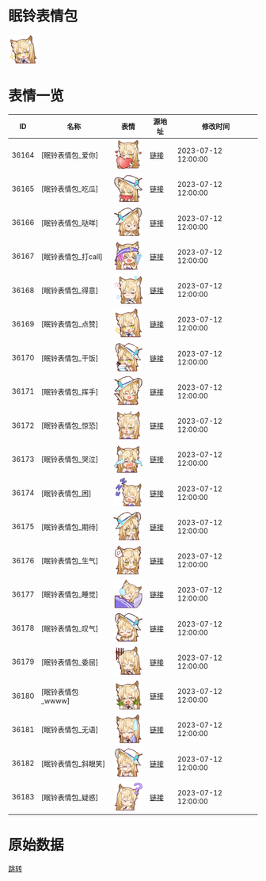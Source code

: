# 眠铃表情包

<img src="./cover.png" height="60" alt="cover" />

# 表情一览

|ID|名称|表情|源地址|修改时间|
|----|----|----|----|----|
|36164|[眠铃表情包_爱你]|<img src="./pic/036164_%5B眠铃表情包_爱你%5D.png" height="60" alt="爱你"/>|[链接](https://i0.hdslb.com/bfs/garb/75609d5be5acd3b676e550fc067f90db922f75ee.png)|2023-07-12 12:00:00|
|36165|[眠铃表情包_吃瓜]|<img src="./pic/036165_%5B眠铃表情包_吃瓜%5D.png" height="60" alt="吃瓜"/>|[链接](https://i0.hdslb.com/bfs/garb/1fbafd8e6fa6b88c030cc120ee4aaba5a4e2360e.png)|2023-07-12 12:00:00|
|36166|[眠铃表情包_哒咩]|<img src="./pic/036166_%5B眠铃表情包_哒咩%5D.png" height="60" alt="哒咩"/>|[链接](https://i0.hdslb.com/bfs/garb/fde38671c01ecc228ddd6a4cac454046a5461bfc.png)|2023-07-12 12:00:00|
|36167|[眠铃表情包_打call]|<img src="./pic/036167_%5B眠铃表情包_打call%5D.png" height="60" alt="打call"/>|[链接](https://i0.hdslb.com/bfs/garb/ddb1fb19efef6c53c9f9dcf43e756b2b3f6dc9eb.png)|2023-07-12 12:00:00|
|36168|[眠铃表情包_得意]|<img src="./pic/036168_%5B眠铃表情包_得意%5D.png" height="60" alt="得意"/>|[链接](https://i0.hdslb.com/bfs/garb/3ad1b31482d09d2095135b20b2a3e040118de46b.png)|2023-07-12 12:00:00|
|36169|[眠铃表情包_点赞]|<img src="./pic/036169_%5B眠铃表情包_点赞%5D.png" height="60" alt="点赞"/>|[链接](https://i0.hdslb.com/bfs/garb/c80092135690bb6eb56add5487614d3c8aff4ab3.png)|2023-07-12 12:00:00|
|36170|[眠铃表情包_干饭]|<img src="./pic/036170_%5B眠铃表情包_干饭%5D.png" height="60" alt="干饭"/>|[链接](https://i0.hdslb.com/bfs/garb/1384ba72fb2566247f1c0880b60c3c2ed9519cbb.png)|2023-07-12 12:00:00|
|36171|[眠铃表情包_挥手]|<img src="./pic/036171_%5B眠铃表情包_挥手%5D.png" height="60" alt="挥手"/>|[链接](https://i0.hdslb.com/bfs/garb/03213894696997716d69096de39ba6c8037d2a5c.png)|2023-07-12 12:00:00|
|36172|[眠铃表情包_惊恐]|<img src="./pic/036172_%5B眠铃表情包_惊恐%5D.png" height="60" alt="惊恐"/>|[链接](https://i0.hdslb.com/bfs/garb/2b0d5c5105c3586614e3e2b33c6fb8fdad5afc85.png)|2023-07-12 12:00:00|
|36173|[眠铃表情包_哭泣]|<img src="./pic/036173_%5B眠铃表情包_哭泣%5D.png" height="60" alt="哭泣"/>|[链接](https://i0.hdslb.com/bfs/garb/9df8e239bd36524840a31b61a64af8a5734df715.png)|2023-07-12 12:00:00|
|36174|[眠铃表情包_困]|<img src="./pic/036174_%5B眠铃表情包_困%5D.png" height="60" alt="困"/>|[链接](https://i0.hdslb.com/bfs/garb/d1cff88386536b5b3b3b4e4a9df358dd7da720f2.png)|2023-07-12 12:00:00|
|36175|[眠铃表情包_期待]|<img src="./pic/036175_%5B眠铃表情包_期待%5D.png" height="60" alt="期待"/>|[链接](https://i0.hdslb.com/bfs/garb/b2aa48e38a5f7d2174fed5e4f184b432e002b872.png)|2023-07-12 12:00:00|
|36176|[眠铃表情包_生气]|<img src="./pic/036176_%5B眠铃表情包_生气%5D.png" height="60" alt="生气"/>|[链接](https://i0.hdslb.com/bfs/garb/f56c9e888c42db7fb0ddc91c9017188162281058.png)|2023-07-12 12:00:00|
|36177|[眠铃表情包_睡觉]|<img src="./pic/036177_%5B眠铃表情包_睡觉%5D.png" height="60" alt="睡觉"/>|[链接](https://i0.hdslb.com/bfs/garb/6bc619ba48e81a222903273626cfac71f9eb92cc.png)|2023-07-12 12:00:00|
|36178|[眠铃表情包_叹气]|<img src="./pic/036178_%5B眠铃表情包_叹气%5D.png" height="60" alt="叹气"/>|[链接](https://i0.hdslb.com/bfs/garb/74f26877aa1c68a56e5c83c536cc6e2bfe304670.png)|2023-07-12 12:00:00|
|36179|[眠铃表情包_委屈]|<img src="./pic/036179_%5B眠铃表情包_委屈%5D.png" height="60" alt="委屈"/>|[链接](https://i0.hdslb.com/bfs/garb/a56a9fa2fb63553ebf3fbc038d5059fef70fed4c.png)|2023-07-12 12:00:00|
|36180|[眠铃表情包_wwww]|<img src="./pic/036180_%5B眠铃表情包_wwww%5D.png" height="60" alt="wwww"/>|[链接](https://i0.hdslb.com/bfs/garb/3c8a348ee977b1cd1885cd4d81484e69d96620ce.png)|2023-07-12 12:00:00|
|36181|[眠铃表情包_无语]|<img src="./pic/036181_%5B眠铃表情包_无语%5D.png" height="60" alt="无语"/>|[链接](https://i0.hdslb.com/bfs/garb/abf0f2082e8a6b8b4299d231eeeadb5770219638.png)|2023-07-12 12:00:00|
|36182|[眠铃表情包_斜眼笑]|<img src="./pic/036182_%5B眠铃表情包_斜眼笑%5D.png" height="60" alt="斜眼笑"/>|[链接](https://i0.hdslb.com/bfs/garb/dd0606c07297f967e14210dad55762adf6b70ff4.png)|2023-07-12 12:00:00|
|36183|[眠铃表情包_疑惑]|<img src="./pic/036183_%5B眠铃表情包_疑惑%5D.png" height="60" alt="疑惑"/>|[链接](https://i0.hdslb.com/bfs/garb/877972c6214087a79b3205effa09e781b88f200f.png)|2023-07-12 12:00:00|

# 原始数据

[跳转](./raw.json)

